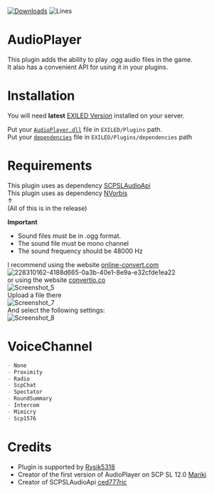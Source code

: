 [![Downloads](https://img.shields.io/github/downloads/Edren-Baton-Team/AudioPlayer/total?color=brown&label=Downloads&style=for-the-badge)](https://github.com/Edren-Baton-Team/AudioPlayer/releases)
![Lines](https://img.shields.io/tokei/lines/github/Edren-Baton-Team/AudioPlayer?style=for-the-badge)
# AudioPlayer
This plugin adds the ability to play .ogg audio files in the game.<br>
It also has a convenient API for using it in your plugins.

# Installation
You will need **latest** [EXILED Version](https://github.com/Exiled-Team/EXILED/releases/latest) installed on your server.

Put your [`AudioPlayer.dll`](https://github.com/Edren-Baton-Team/AudioPlayer/releases/latest) file in `EXILED/Plugins` path.<br>
Put your [`dependencies`](https://github.com/Edren-Baton-Team/AudioPlayer/releases/latest) file in `EXILED/Plugins/dependencies` path

# Requirements
This plugin uses as dependency [SCPSLAudioApi](https://github.com/CedModV2/SCPSLAudioApi)<br>
This plugin uses as dependency [NVorbis](https://github.com/NVorbis/NVorbis)<br>
↑<br>
(All of this is in the release)

**Important**
* Sound files must be in .ogg format.
* The sound file must be mono channel
* The sound frequency should be 48000 Hz

 I recommend using the website [online-convert.com](https://audio.online-convert.com/convert/mp3-to-ogg)<br>
![228310162-4188d665-0a3b-40e1-8e9a-e32cfde1ea22](https://github.com/Edren-Baton-Team/AudioPlayer/assets/72207886/51fd2727-e922-4308-86c1-9ae9a9e0f68b)<br>
or using the website [convertio.co](https://convertio.co/mp3-ogg/)<br>
![Screenshot_5](https://github.com/Edren-Baton-Team/AudioPlayer/assets/72207886/cbdb9673-9043-4bd7-aeb5-9102bc54edb9)<br>
Upload a file there<br>
![Screenshot_7](https://github.com/Edren-Baton-Team/AudioPlayer/assets/72207886/f85518cf-e569-4bb7-b95f-f0741e6f2577)<br>
And select the following settings:<br>
![Screenshot_8](https://github.com/Edren-Baton-Team/AudioPlayer/assets/72207886/cf33373b-dcd8-49d2-9fcd-00ff819ce1b9)<br>
# VoiceChannel
```md
- None
- Proximity
- Radio
- ScpChat
- Spectator
- RoundSummary
- Intercom
- Mimicry
- Scp1576
```
# Credits
- Plugin is supported by [Rysik5318](https://github.com/Rysik5318)
- Creator of the first version of AudioPlayer on SCP SL 12.0 [Mariki](https://github.com/Marikider)
- Creator of SCPSLAudioApi [ced777ric](https://github.com/ced777ric)
